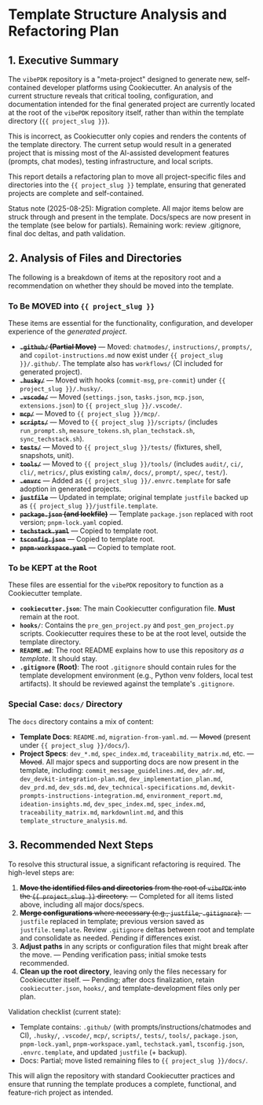 # Template Structure Analysis and Refactoring Plan

## 1. Executive Summary

The `vibePDK` repository is a "meta-project" designed to generate new, self-contained developer platforms using Cookiecutter. An analysis of the current structure reveals that critical tooling, configuration, and documentation intended for the final generated project are currently located at the root of the `vibePDK` repository itself, rather than within the template directory (`{{ project_slug }}`).

This is incorrect, as Cookiecutter only copies and renders the contents of the template directory. The current setup would result in a generated project that is missing most of the AI-assisted development features (prompts, chat modes), testing infrastructure, and local scripts.

This report details a refactoring plan to move all project-specific files and directories into the `{{ project_slug }}` template, ensuring that generated projects are complete and self-contained.

Status note (2025-08-25): Migration complete. All major items below are struck through and present in the template. Docs/specs are now present in the template (see below for partials). Remaining work: review .gitignore, final doc deltas, and path validation.

## 2. Analysis of Files and Directories

The following is a breakdown of items at the repository root and a recommendation on whether they should be moved into the template.

### To Be MOVED into `{{ project_slug }}`

These items are essential for the functionality, configuration, and developer experience of the *generated project*.

*   ~~**`.github/` (Partial Move)**~~ — Moved: `chatmodes/`, `instructions/`, `prompts/`, and `copilot-instructions.md` now exist under `{{ project_slug }}/.github/`. The template also has `workflows/` (CI included for generated project).
*   ~~**`.husky/`**~~ — Moved with hooks (`commit-msg`, `pre-commit`) under `{{ project_slug }}/.husky/`.
*   ~~**`.vscode/`**~~ — Moved (`settings.json`, `tasks.json`, `mcp.json`, `extensions.json`) to `{{ project_slug }}/.vscode/`.
*   ~~**`mcp/`**~~ — Moved to `{{ project_slug }}/mcp/`.
*   ~~**`scripts/`**~~ — Moved to `{{ project_slug }}/scripts/` (includes `run_prompt.sh`, `measure_tokens.sh`, `plan_techstack.sh`, `sync_techstack.sh`).
*   ~~**`tests/`**~~ — Moved to `{{ project_slug }}/tests/` (fixtures, shell, snapshots, unit).
*   ~~**`tools/`**~~ — Moved to `{{ project_slug }}/tools/` (includes `audit/`, `ci/`, `cli/`, `metrics/`, plus existing `calm/`, `docs/`, `prompt/`, `spec/`, `test/`).
*   ~~**`.envrc`**~~ — Added as `{{ project_slug }}/.envrc.template` for safe adoption in generated projects.
*   ~~**`justfile`**~~ — Updated in template; original template `justfile` backed up as `{{ project_slug }}/justfile.template`.
*   ~~**`package.json` (and lockfile)**~~ — Template `package.json` replaced with root version; `pnpm-lock.yaml` copied.
*   ~~**`techstack.yaml`**~~ — Copied to template root.
*   ~~**`tsconfig.json`**~~ — Copied to template root.
*   ~~**`pnpm-workspace.yaml`**~~ — Copied to template root.

### To be KEPT at the Root

These files are essential for the `vibePDK` repository to function as a Cookiecutter template.

*   **`cookiecutter.json`**: The main Cookiecutter configuration file. **Must** remain at the root.
*   **`hooks/`**: Contains the `pre_gen_project.py` and `post_gen_project.py` scripts. Cookiecutter requires these to be at the root level, outside the template directory.
*   **`README.md`**: The root README explains how to use this repository *as a template*. It should stay.
*   **`.gitignore` (Root)**: The root `.gitignore` should contain rules for the template development environment (e.g., Python venv folders, local test artifacts). It should be reviewed against the template's `.gitignore`.

### Special Case: `docs/` Directory

The `docs` directory contains a mix of content:
*   **Template Docs**: `README.md`, `migration-from-yaml.md`. — ~~Moved~~ (present under `{{ project_slug }}/docs/`).
*   **Project Specs**: `dev_*.md`, `spec_index.md`, `traceability_matrix.md`, etc. — ~~Moved~~. All major specs and supporting docs are now present in the template, including: `commit_message_guidelines.md`, `dev_adr.md`, `dev_devkit-integration-plan.md`, `dev_implementation_plan.md`, `dev_prd.md`, `dev_sds.md`, `dev_technical-specifications.md`, `devkit-prompts-instructions-integration.md`, `environment_report.md`, `ideation-insights.md`, `dev_spec_index.md`, `spec_index.md`, `traceability_matrix.md`, `markdownlint.md`, and this `template_structure_analysis.md`.

## 3. Recommended Next Steps

To resolve this structural issue, a significant refactoring is required. The high-level steps are:

1.  ~~**Move the identified files and directories** from the root of `vibePDK` into the `{{ project_slug }}` directory.~~ — Completed for all items listed above, including all major docs/specs.
2.  ~~**Merge configurations** where necessary (e.g., `justfile`, `.gitignore`).~~ — `justfile` replaced in template; previous version saved as `justfile.template`. Review `.gitignore` deltas between root and template and consolidate as needed. Pending if differences exist.
3.  **Adjust paths** in any scripts or configuration files that might break after the move. — Pending verification pass; initial smoke tests recommended.
4.  **Clean up the root directory**, leaving only the files necessary for Cookiecutter itself. — Pending; after docs finalization, retain `cookiecutter.json`, `hooks/`, and template-development files only per plan.

Validation checklist (current state):
- Template contains: `.github/` (with prompts/instructions/chatmodes and CI), `.husky/`, `.vscode/`, `mcp/`, `scripts/`, `tests/`, `tools/`, `package.json`, `pnpm-lock.yaml`, `pnpm-workspace.yaml`, `techstack.yaml`, `tsconfig.json`, `.envrc.template`, and updated `justfile` (+ backup).
- Docs: Partial; move listed remaining files to `{{ project_slug }}/docs/`.

This will align the repository with standard Cookiecutter practices and ensure that running the template produces a complete, functional, and feature-rich project as intended.

